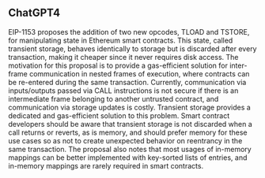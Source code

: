## ChatGPT4

EIP-1153 proposes the addition of two new opcodes, TLOAD and TSTORE, for manipulating state in Ethereum smart contracts. This state, called transient storage, behaves identically to storage but is discarded after every transaction, making it cheaper since it never requires disk access. The motivation for this proposal is to provide a gas-efficient solution for inter-frame communication in nested frames of execution, where contracts can be re-entered during the same transaction. Currently, communication via inputs/outputs passed via CALL instructions is not secure if there is an intermediate frame belonging to another untrusted contract, and communication via storage updates is costly. Transient storage provides a dedicated and gas-efficient solution to this problem. Smart contract developers should be aware that transient storage is not discarded when a call returns or reverts, as is memory, and should prefer memory for these use cases so as not to create unexpected behavior on reentrancy in the same transaction. The proposal also notes that most usages of in-memory mappings can be better implemented with key-sorted lists of entries, and in-memory mappings are rarely required in smart contracts.
